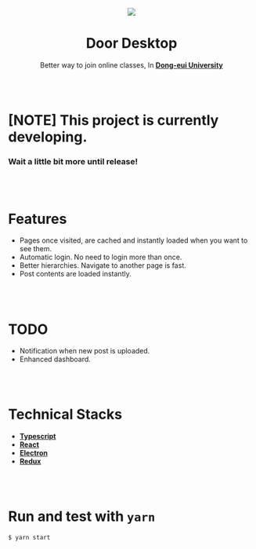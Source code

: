 <p align="center"><img src="https://github.com/deu-door/door-desktop/blob/master/public/logo192.png"></p>
<h1 align="center">Door Desktop</h1>
<p align="center">
Better way to join online classes, In <strong><a href="http://door.deu.ac.kr">Dong-eui University</a></strong>
</p>

<br><br>

# [NOTE] This project is currently developing.

### Wait a little bit more until release!

<br><br>

# Features

* Pages once visited, are cached and instantly loaded when you want to see them.
* Automatic login. No need to login more than once.
* Better hierarchies. Navigate to another page is fast.
* Post contents are loaded instantly.

<br><br>

# TODO

* Notification when new post is uploaded.
* Enhanced dashboard.

<br><br>

# Technical Stacks

* **[Typescript](https://www.typescriptlang.org/)**
* **[React](https://reactjs.org/)**
* **[Electron](https://www.electronjs.org/)**
* **[Redux](https://redux.js.org/)**

<br><br>

# Run and test with `yarn`

```bash
$ yarn start
```
